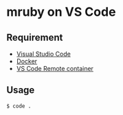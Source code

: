 mruby on VS Code
====

## Requirement

- [Visual Studio Code](https://code.visualstudio.com/download)
- [Docker](https://docs.docker.com/get-docker/)
- [VS Code Remote container](https://marketplace.visualstudio.com/items?itemName=ms-vscode-remote.remote-containers)

## Usage

```
$ code .
```
